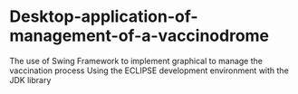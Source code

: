 # Desktop-application-of-management-of-a-vaccinodrome
The use of Swing Framework to implement graphical  to manage the vaccination process
Using the ECLIPSE development environment with the JDK library
